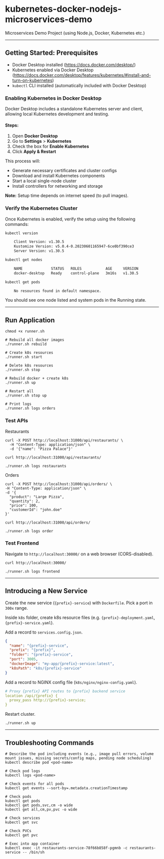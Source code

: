 # kubernetes-docker-nodejs-microservices-demo
Microservices Demo Project (using Node.js, Docker, Kubernetes etc.)

---

## Getting Started: Prerequisites

- Docker Desktop installed (https://docs.docker.com/desktop/)
- Kubernetes enabled via Docker Desktop (https://docs.docker.com/desktop/features/kubernetes/#install-and-turn-on-kubernetes)
- `kubectl` CLI installed (automatically included with Docker Desktop)

### Enabling Kubernetes in Docker Desktop

Docker Desktop includes a standalone Kubernetes server and client, allowing local Kubernetes development and testing.

#### Steps:

1. Open **Docker Desktop**
2. Go to **Settings** > **Kubernetes**
3. Check the box for **Enable Kubernetes**
4. Click **Apply & Restart**

This process will:

- Generate necessary certificates and cluster configs
- Download and install Kubernetes components
- Start a local single-node cluster
- Install controllers for networking and storage

**Note:** Setup time depends on internet speed (to pull images).

### Verify the Kubernetes Cluster

Once Kubernetes is enabled, verify the setup using the following commands:

```bash
kubectl version

    Client Version: v1.30.5
    Kustomize Version: v5.0.4-0.20230601165947-6ce0bf390ce3
    Server Version: v1.30.5

kubectl get nodes

    NAME             STATUS   ROLES           AGE     VERSION
    docker-desktop   Ready    control-plane   3m16s   v1.30.5

kubectl get pods

    No resources found in default namespace.
```

You should see one node listed and system pods in the Running state.

---

## Run Application

```shell
chmod +x runner.sh

# Rebuild all docker images
./runner.sh rebuild

# Create k8s resources
./runner.sh start

# Delete k8s resources
./runner.sh stop

# Rebuild docker + create k8s
./runner.sh up

# Restart all
./runner.sh stop up

# Print logs
./runner.sh logs orders
```

### Test APIs

Restaurants
```shell
curl -X POST http://localhost:31000/api/restaurants/ \
  -H "Content-Type: application/json" \
  -d '{"name": "Pizza Palace"}'

curl http://localhost:31000/api/restaurants/ 

./runner.sh logs restaurants
```

Orders
```shell
curl -X POST http://localhost:31000/api/orders/ \
-H "Content-Type: application/json" \
-d '{
  "product": "Large Pizza",
  "quantity": 2,
  "price": 100,
  "customerId": "john.doe"
}'

curl http://localhost:31000/api/orders/ 

./runner.sh logs order
```

### Test Frontend

Navigate to `http://localhost:30000/` on a web browser (CORS-disabled).

```shell
curl http://localhost:30000/

./runner.sh logs frontend
```

---

## Introducing a New Service

Create the new service (`{prefix}-service`) with `Dockerfile`. Pick a port in `300x` range.

Inside `k8s` folder, create k8s resource files (e.g. `{prefix}-deployment.yaml`, `{prefix}-service.yaml`).

Add a record to `services.config.json`.
```json
{
  "name": "{prefix}-service",
  "prefix": "{prefix}",
  "folder": "{prefix}-service",
  "port": 3005,
  "dockerImage": "my-app/{prefix}-service:latest",
  "k8sPath": "k8s/{prefix}-service"
}
```

Add a record to NGINX config file (`k8s/nginx/nginx-config.yaml`).
```yaml
# Proxy {prefix} API routes to {prefix} backend service
location /api/{prefix} {
  proxy_pass http://{prefix}-service;
}
```

Restart cluster.
```shell
./runner.sh up
```

---

## Troubleshooting Commands

```shell
# Describe the pod including events (e.g., image pull errors, volume mount issues, missing secrets/config maps, pending node scheduling)
kubectl describe pod <pod-name>

# Check pod logs
kubectl logs <pod-name>

# Check events for all pods
kubectl get events --sort-by=.metadata.creationTimestamp

# Check pods
kubectl get pods
kubectl get pods,svc,cm -o wide
kubectl get all,cm,pv,pvc -o wide

# Check services
kubectl get svc

# Check PVCs
kubectl get pvc

# Exec into app container
kubectl exec -it restaurants-service-78f66b858f-pgmnb -c restaurants-service -- /bin/sh
```

